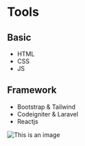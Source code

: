 # Tools

## Basic

- HTML
- CSS
- JS

## Framework

- Bootstrap & Tailwind
- Codeigniter & Laravel
- Reactjs

![This is an image](https://myoctocat.com/assets/images/base-octocat.svg)
